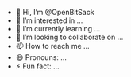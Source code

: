 - 👋 Hi, I’m @OpenBitSack
- 👀 I’m interested in ...
- 🌱 I’m currently learning ...
- 💞️ I’m looking to collaborate on ...
- 📫 How to reach me ...
- 😄 Pronouns: ...
- ⚡ Fun fact: ...

<!---
OpenBitSack/OpenBitSack is a ✨ special ✨ repository because its `README.md` (this file) appears on your GitHub profile.
You can click the Preview link to take a look at your changes.
--->
